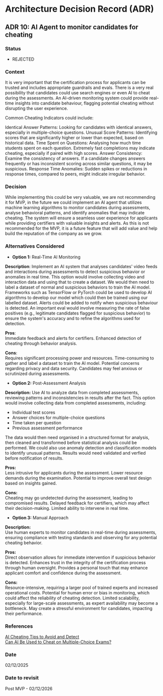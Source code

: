 # Architecture Decision Record (ADR)

## ADR 10: AI Agent to monitor candidates for cheating

### Status
- REJECTED
  
### Context
It is very important that the certification process for applicants can be trusted and includes appropriate guardrails and evals. There is a very real possibility that
candidates could use search engines or even AI to cheat during the assessments. An AI-driven monitoring system could 
provide real-time insights into candidate behaviour, flagging potential cheating without disrupting the user experience.

Common Cheating Indicators could include:

Identical Answer Patterns: Looking for candidates with identical answers, especially in multiple-choice questions.
Unusual Score Patterns: Identifying scores that are significantly higher or lower than expected, based on historical data.
Time Spent on Questions: Analysing how much time students spent on each question. Extremely fast completions may indicate cheating, especially if paired with high scores.
Answer Consistency: Examine the consistency of answers. If a candidate changes answers frequently or has inconsistent scoring across similar questions, it may be suspicious.
Response Time Anomalies: Sudden spikes or reductions in response times, compared to peers, might indicate irregular behavior.

### Decision
While implementing this could be very valuable, we are not recommending it for MVP, in the future we could implement an AI agent that utilizes machine learning algorithms to monitor candidates during assessments, analyse behavioral patterns, and identify anomalies that may indicate cheating. 
The system will ensure a seamless user experience for applicants while providing certifiers with valuable insights and alerts. As this is not recommended for the MVP, it is a future feature that will add value and help build the reputation of the company as we grow.

### Alternatives Considered
- **Option 1:** Real-Time AI Monitoring  

**Description**: Implement an AI system that analyses candidates' video feeds and interactions during assessments to detect 
suspicious behavior or anomalies in real time. This option would involve collecting video and interaction data and using
that to create a dataset. We would then need to label a dataset of normal and suspicious behaviors to train the AI model.
Frameworks such as TensorFlow or PyTorch could be used to develop AI algorithms to develop our model which could then be
trained using our labelled dataset. Alerts could be added to notify when suspicious behaviour is detected. An important eval would 
involve measuring the rate of false positives (e.g., legitimate candidates flagged for suspicious behavior) to ensure the 
system's accuracy and to refine the algorithms used for detection.

**Pros**:  
Immediate feedback and alerts for certifiers.
Enhanced detection of cheating through behavior analysis.  

**Cons**:  
Requires significant processing power and resources.
Time-consuming to gather and label a dataset to train the AI model.
Potential concerns regarding privacy and data security.
Candidates may feel anxious or scrutinized during assessments.
  

- **Option 2:** Post-Assessment Analysis  

**Description:** Use AI to analyze data from completed assessments, reviewing patterns and inconsistencies in results after
the fact. This option would involve collecting data from completed assessments, including:
  * Individual test scores
  * Answer choices for multiple-choice questions
  * Time taken per question
  * Previous assessment performance  

  The data would then need organised in a structured format for analysis, then cleaned and transformed before statistical analysis could be performed. 
  We could also use anomaly detection and classification models to identify unusual patterns. Results would need validated and verfied before 
  notification of results.  

  **Pros:**  
  Less intrusive for applicants during the assessment.
  Lower resource demands during the examination.
  Potential to improve overall test design based on insights gained.  

  **Cons:**  
  Cheating may go undetected during the assessment, leading to compromised results.
  Delayed feedback for certifiers, which may affect their decision-making.
  Limited ability to intervene in real time.
  

- **Option 3:** Manual Approach  

**Description:**  
Use human experts to monitor candidates in real-time during assessments, ensuring compliance with 
testing standards and observing for any potential cheating behavior.  

**Pros:**    
Direct observation allows for immediate intervention if suspicious behavior is detected.
Enhances trust in the integrity of the certification process through human oversight.
Provides a personal touch that may enhance applicant comfort and confidence during the assessment.  

**Cons:**   
Resource-intensive, requiring a larger pool of trained experts and increased operational costs.
Potential for human error or bias in monitoring, which could affect the reliability of cheating detection.
Limited scalability, especially for large-scale assessments, as expert availability may become a bottleneck.
May create a stressful environment for candidates, impacting their performance.

### References
[AI Cheating Tips to Avoid and Detect](https://screenapp.io/blog/how-to-avoid-and-detect-ai-cheating-with-exam-assignments-and-essays#:~:text=Proctoring%20software%20can%20monitor%20a,background%2C%20like%20an%20AI%20program.)  
[Can AI Be Used to Cheat on Multiple-Choice Exams?](https://www.insidehighered.com/news/tech-innovation/artificial-intelligence/2024/08/30/professor-finds-way-see-if-students-used-ai)

### Date
02/12/2025

### Date to revisit
Post MVP - 02/12/2026
